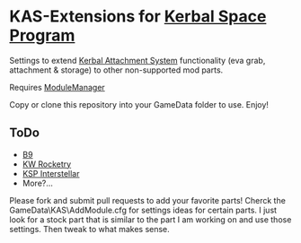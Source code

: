 KAS-Extensions for [Kerbal Space Program](https://www.kerbalspaceprogram.com/)
============================================================================

Settings to extend [Kerbal Attachment System](https://github.com/KospY/KAS) functionality (eva grab, attachment & storage) to other non-supported mod parts.

Requires [ModuleManager](http://forum.kerbalspaceprogram.com/threads/55219)

Copy or clone this repository into your GameData folder to use. Enjoy!

ToDo
----
* [B9](http://forum.kerbalspaceprogram.com/threads/25241)
* [KW Rocketry](http://forum.kerbalspaceprogram.com/threads/51037)
* [KSP Interstellar](https://github.com/FractalUK/KSPInterstellar)
* More?...

Please fork and submit pull requests to add your favorite parts! Cherck the GameData\KAS\AddModule.cfg for settings ideas for certain parts. I just look for a stock part that is similar to the part I am working on and use those settings. Then tweak to what makes sense.
